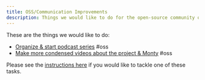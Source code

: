 ```yaml
---
title: OSS/Communication Improvements
description: Things we would like to do for the open-source community or general communication.
---
```

These are the things we would like to do:

- [Organize & start podcast series](oss-communication-improvements/organize-start-podcast-series.md) #oss
- [Make more condensed videos about the project & Monty](oss-communication-improvements/make-more-condensed-videos-about-the-project-monty) #oss

Please see the [instructions here](project-roadmap.md#how-you-can-contribute) if you would like to tackle one of these tasks.